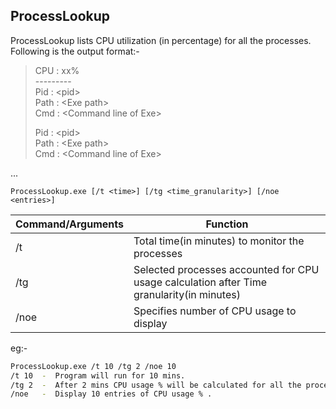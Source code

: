 ## ProcessLookup
ProcessLookup lists CPU utilization (in percentage) for all the processes.
Following is the output format:-

> CPU : xx%<br>
> \---------<br>
> Pid  : \<pid\><br>
> Path : \<Exe path\><br>
> Cmd  : \<Command line of Exe\><br>
>
> Pid  : \<pid\><br>
> Path : \<Exe path\><br>
> Cmd  : \<Command line of Exe\><br>

...
```
ProcessLookup.exe [/t <time>] [/tg <time_granularity>] [/noe <entries>]
```

| Command/Arguments | Function |
| ----------------- | -------- |
| /t | Total time(in minutes) to monitor the processes |
| /tg   | Selected processes accounted for CPU usage calculation after Time granularity(in minutes) |
| /noe | Specifies number of CPU usage to display |

eg:-
```bash
ProcessLookup.exe /t 10 /tg 2 /noe 10
/t 10  -  Program will run for 10 mins.
/tg 2  -  After 2 mins CPU usage % will be calculated for all the processes.
/noe   -  Display 10 entries of CPU usage % .
```
